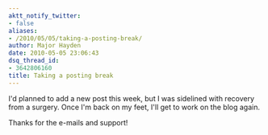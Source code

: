 ```yaml
---
aktt_notify_twitter:
- false
aliases:
- /2010/05/05/taking-a-posting-break/
author: Major Hayden
date: 2010-05-05 23:06:43
dsq_thread_id:
- 3642806160
title: Taking a posting break
---
```


I'd planned to add a new post this week, but I was sidelined with recovery from a surgery. Once I'm back on my feet, I'll get to work on the blog again.

Thanks for the e-mails and support!